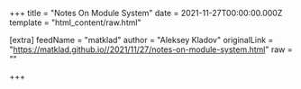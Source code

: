 
+++
title = "Notes On Module System"
date = 2021-11-27T00:00:00.000Z
template = "html_content/raw.html"

[extra]
feedName = "matklad"
author = "Aleksey Kladov"
originalLink = "https://matklad.github.io//2021/11/27/notes-on-module-system.html"
raw = ""

+++

